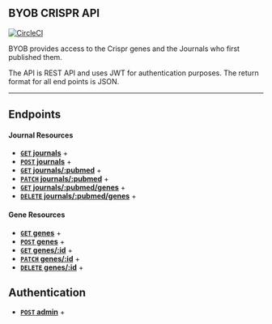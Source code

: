 ## BYOB CRISPR API

[![CircleCI](https://circleci.com/gh/EvanSays/byob/tree/master.svg?style=svg)](https://circleci.com/gh/EvanSays/byob/tree/master)

BYOB provides access to the Crispr genes and the Journals who first published them.

The API is REST API and uses JWT for authentication purposes. The return format for all end points is JSON.

---

## Endpoints

#### Journal Resources

- **[<code>GET</code> journals](https://github.com/EvanSays/byob/blob/master/docs/GET_journals.md)** +
- **[<code>POST</code> journals](https://github.com/EvanSays/byob/blob/master/docs/POST_journals.md)** +
- **[<code>GET</code> journals/:pubmed](https://github.com/EvanSays/byob/blob/master/docs/GET_journals_pubmed.md)** +
- **[<code>PATCH</code> journals/:pubmed](https://github.com/EvanSays/byob/blob/master/docs/PATCH_journals_pubmed.md)** +
- **[<code>GET</code> journals/:pubmed/genes](https://github.com/EvanSays/byob/blob/master/docs/GET_genes.md)** +
- **[<code>DELETE</code> journals/:pubmed/genes](https://github.com/EvanSays/byob/blob/master/docs/DELETE_journals_pubmed_genes.md)** +

#### Gene Resources

- **[<code>GET</code> genes]()** +
- **[<code>POST</code> genes]()** +
- **[<code>GET</code> genes/:id](https://github.com/EvanSays/byob/blob/master/docs/GET_genes_id.md)** +
- **[<code>PATCH</code> genes/:id](https://github.com/EvanSays/byob/blob/master/docs/PATCH_genes_id.md)** +
- **[<code>DELETE</code> genes/:id](https://github.com/EvanSays/byob/blob/master/docs/DELETE_genes_id.md)** +

## Authentication
- **[<code>POST</code> admin](https://github.com/EvanSays/byob/blob/master/docs/Auth.md)** +
